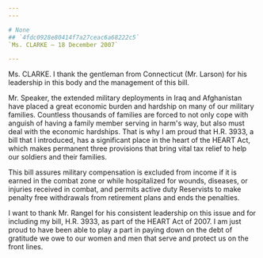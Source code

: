 ```yaml
---
---

# None
## `4fdc0928e80414f7a27ceac6a68222c5`
`Ms. CLARKE — 18 December 2007`

---
```



Ms. CLARKE. I thank the gentleman from Connecticut (Mr. Larson) for 
his leadership in this body and the management of this bill.

Mr. Speaker, the extended military deployments in Iraq and 
Afghanistan have placed a great economic burden and hardship on many of 
our military families. Countless thousands of families are forced to 
not only cope with anguish of having a family member serving in harm's 
way, but also must deal with the economic hardships. That is why I am 
proud that H.R. 3933, a bill that I introduced, has a significant place 
in the heart of the HEART Act, which makes permanent three provisions 
that bring vital tax relief to help our soldiers and their families.

This bill assures military compensation is excluded from income if it 
is earned in the combat zone or while hospitalized for wounds, 
diseases, or injuries received in combat, and permits active duty 
Reservists to make penalty free withdrawals from retirement plans and 
ends the penalties.

I want to thank Mr. Rangel for his consistent leadership on this 
issue and for including my bill, H.R. 3933, as part of the HEART Act of 
2007. I am just proud to have been able to play a part in paying down 
on the debt of gratitude we owe to our women and men that serve and 
protect us on the front lines.